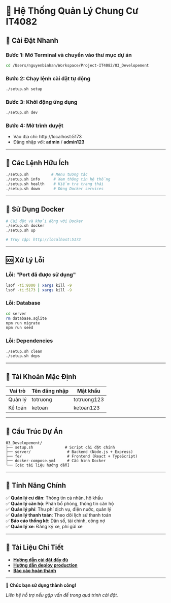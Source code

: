 # 🏢 Hệ Thống Quản Lý Chung Cư IT4082

## 🚀 Cài Đặt Nhanh

### **Bước 1: Mở Terminal và chuyển vào thư mục dự án**
```bash
cd /Users/nguyenbinhan/Workspace/Project-IT4082/03_Developement
```

### **Bước 2: Chạy lệnh cài đặt tự động**
```bash
./setup.sh setup
```

### **Bước 3: Khởi động ứng dụng**
```bash
./setup.sh dev
```

### **Bước 4: Mở trình duyệt**
- Vào địa chỉ: http://localhost:5173
- Đăng nhập với: **admin** / **admin123**

---

## 🔧 Các Lệnh Hữu Ích

```bash
./setup.sh          # Menu tương tác
./setup.sh info      # Xem thông tin hệ thống
./setup.sh health    # Kiểm tra trạng thái
./setup.sh down      # Dừng Docker services
```

---

## 🐳 Sử Dụng Docker

```bash
# Cài đặt và khởi động với Docker
./setup.sh docker
./setup.sh up

# Truy cập: http://localhost:5173
```

---

## 🆘 Xử Lý Lỗi

### **Lỗi: "Port đã được sử dụng"**
```bash
lsof -ti:8000 | xargs kill -9
lsof -ti:5173 | xargs kill -9
```

### **Lỗi: Database**
```bash
cd server
rm database.sqlite
npm run migrate
npm run seed
```

### **Lỗi: Dependencies**
```bash
./setup.sh clean
./setup.sh deps
```

---

## 👥 Tài Khoản Mặc Định

| Vai trò | Tên đăng nhập | Mật khẩu |
|---------|---------------|----------|
| Quản lý | totruong | totruong123 |
| Kế toán | ketoan | ketoan123 |

---

## 📁 Cấu Trúc Dự Án

```
03_Developement/
├── setup.sh              # Script cài đặt chính
├── server/                # Backend (Node.js + Express)
├── fe/                    # Frontend (React + TypeScript)
├── docker-compose.yml     # Cấu hình Docker
└── [các tài liệu hướng dẫn]
```

---

## 🌟 Tính Năng Chính

✅ **Quản lý cư dân**: Thông tin cá nhân, hộ khẩu  
✅ **Quản lý căn hộ**: Phân bổ phòng, thông tin căn hộ  
✅ **Quản lý phí**: Thu phí dịch vụ, điện nước, quản lý  
✅ **Quản lý thanh toán**: Theo dõi lịch sử thanh toán  
✅ **Báo cáo thống kê**: Dân số, tài chính, công nợ  
✅ **Quản lý xe**: Đăng ký xe, phí gửi xe  

---

## 📖 Tài Liệu Chi Tiết

- **[Hướng dẫn cài đặt đầy đủ](./INSTALLATION_GUIDE.md)**
- **[Hướng dẫn deploy production](./PRODUCTION_DEPLOYMENT.md)**
- **[Báo cáo hoàn thành](./SETUP_COMPLETION_REPORT.md)**

---

**🎉 Chúc bạn sử dụng thành công!**

*Liên hệ hỗ trợ nếu gặp vấn đề trong quá trình cài đặt.*
